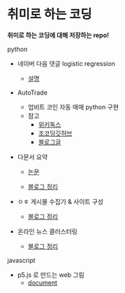 # 취미로 하는 코딩

**취미로 하는 코딩에 대해 저장하는 repo!**

python

- 네이버 다음 댓글 logistic regression
  - [설명](https://hoonzi-text.tistory.com/83)

- AutoTrade
  - 업비트 코인 자동 매매 python 구현
  - 참고
    - [위키독스](https://wikidocs.net/21888)
    - [조코딩깃허브](https://github.com/youtube-jocoding/pyupbit-autotrade)
    - [블로그글](https://poalim.tistory.com/31)

- 다문서 요약

  - [논문](https://aclanthology.org/N15-1136/)

  - [블로그 정리](https://hoonzi-text.tistory.com/92)
  
- ㅇㅎ 게시물 수집기 & 사이트 구성
  - [블로그 정리](https://hoonzi-text.tistory.com/97)
  
- 온라인 뉴스 클러스터링
  - [블로그 정리](https://hoonzi-text.tistory.com/100)

javascript

- p5.js 로 만드는 web 그림
  - [document](https://p5js.org/ko/)

